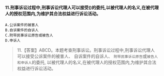 #### 11.刑事诉讼过程中,刑事诉讼代理人可以接受()的委托,以被代理人的名义,在被代理人的授权范围内,为维护其合法权益进行诉讼活动。
    A.公诉案件的被害人
    B.自诉案件的自诉人
    C.附带民事诉讼原告或被告人
    D.申诉人
>   11.【答案】ABCD。本题考查刑事诉讼。刑事诉讼过程中,刑事诉讼代理人
    可以接受公诉案件的被害人、
    自诉案件的自诉人、
    `附带民事诉讼原告`或`被告人和申诉人`的委托,
    以被代理人的名义,在被代理人的授权范围内,为维护其合法权益进行诉讼活动。

















